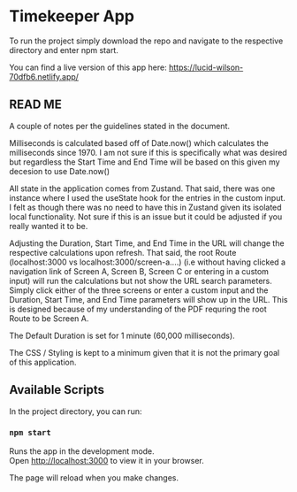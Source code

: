 # Timekeeper App

To run the project simply download the repo and navigate to the respective directory and enter npm start. 

You can find a live version of this app here:
https://lucid-wilson-70dfb6.netlify.app/

## READ ME

A couple of notes per the guidelines stated in the document.

Milliseconds is calculated based off of Date.now() which calculates the milliseconds since 1970. I am not sure if this is specifically what was desired but regardless the Start Time and End Time will be based on this given my decesion to use Date.now()

All state in the application comes from Zustand. That said, there was one instance where I used the useState hook for the entries in the custom input. I felt as though there was no need to have this in Zustand given its isolated local functionality. Not sure if this is an issue but it could be adjusted if you really wanted it to be. 

Adjusting the Duration, Start Time, and End Time in the URL will change the respective calculations upon refresh. That said, the root Route (localhost:3000 vs localhost:3000/screen-a....) (i.e without having clicked a navigation link of Screen A, Screen B, Screen C or entering in a custom input) will run the calculations but not show the URL search parameters. Simply click either of the three screens or enter a custom input and the Duration, Start Time, and End Time parameters will show up in the URL. This is designed because of my understanding of the PDF requring the root Route to be Screen A.  

The Default Duration is set for 1 minute (60,000 milliseconds).

The CSS / Styling is kept to a minimum given that it is not the primary goal of this application.  


## Available Scripts

In the project directory, you can run:

### `npm start`

Runs the app in the development mode.\
Open [http://localhost:3000](http://localhost:3000) to view it in your browser.

The page will reload when you make changes.


